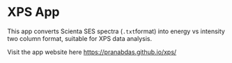 # XPS App

This app converts Scienta SES spectra (`.txt`format) into energy vs intensity
two column format, suitable for XPS data analysis.

Visit the app website here <https://pranabdas.github.io/xps/>

